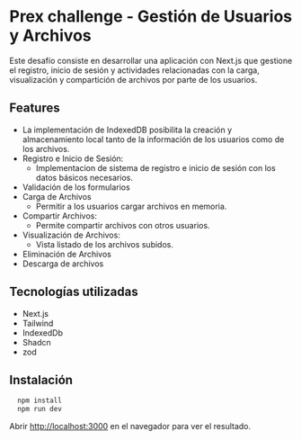 # Prex challenge - Gestión de Usuarios y Archivos

Este desafío consiste en desarrollar una aplicación con Next.js que gestione el registro, inicio de sesión y actividades relacionadas con la carga, visualización y compartición de archivos por parte de los usuarios.

## Features

- La implementación de IndexedDB posibilita la creación y almacenamiento local tanto de la información de los usuarios como de los archivos.
- Registro e Inicio de Sesión:
  - Implementacion de sistema de registro e inicio de sesión con los datos básicos     necesarios.
- Validación de los formularios
- Carga de Archivos
  - Permitir a los usuarios cargar archivos en memoria.
- Compartir Archivos:
  - Permite compartir archivos con otros usuarios.
- Visualización de Archivos:
  - Vista listado de los archivos subidos.
- Eliminación de Archivos
- Descarga de archivos

## Tecnologías utilizadas

- Next.js
- Tailwind
- IndexedDb
- Shadcn
- zod

## Instalación

```bash
  npm install 
  npm run dev
```

Abrir [http://localhost:3000](http://localhost:3000) en el navegador para ver el resultado.
